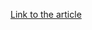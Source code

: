 [Link to the article](https://thehackernews.com/2024/10/cybercriminals-use-webflow-to-deceive.html)
